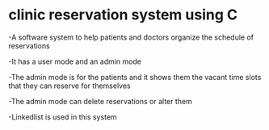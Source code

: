 # clinic reservation system using C

-A software system to help patients and doctors organize the schedule of reservations

-It has a user mode and an admin mode

-The admin mode is for the patients and it shows them the vacant time slots that they can reserve for themselves

-The admin mode can delete reservations or alter them

-Linkedlist is used in this system
